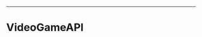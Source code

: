 ----------------------------------------------------------------------------------------------

# VideoGameAPI
